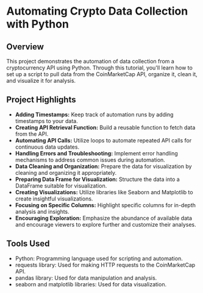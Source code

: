 # Automating Crypto Data Collection with Python

## Overview
This project demonstrates the automation of data collection from a cryptocurrency API using Python. Through this tutorial, you'll learn how to set up a script to pull data from the CoinMarketCap API, organize it, clean it, and visualize it for analysis.

## Project Highlights
- **Adding Timestamps:** Keep track of automation runs by adding timestamps to your data.
- **Creating API Retrieval Function:** Build a reusable function to fetch data from the API.
- **Automating API Calls:** Utilize loops to automate repeated API calls for continuous data updates.
- **Handling Errors and Troubleshooting:** Implement error handling mechanisms to address common issues during automation.
- **Data Cleaning and Organization:** Prepare the data for visualization by cleaning and organizing it appropriately.
- **Preparing Data Frame for Visualization:** Structure the data into a DataFrame suitable for visualization.
- **Creating Visualizations:** Utilize libraries like Seaborn and Matplotlib to create insightful visualizations.
- **Focusing on Specific Columns:** Highlight specific columns for in-depth analysis and insights.
- **Encouraging Exploration:** Emphasize the abundance of available data and encourage viewers to explore further and customize their analyses.

## Tools Used
- Python: Programming language used for scripting and automation.
- requests library: Used for making HTTP requests to the CoinMarketCap API.
- pandas library: Used for data manipulation and analysis.
- seaborn and matplotlib libraries: Used for data visualization.
